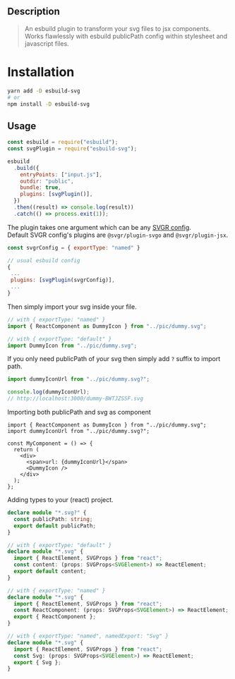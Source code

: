 ## Description

> An esbuild plugin to transform your svg files to jsx components.  
> Works flawlessly with esbuild publicPath config within stylesheet and javascript files.

# Installation

```bash
yarn add -D esbuild-svg
# or
npm install -D esbuild-svg
```

## Usage

```js
const esbuild = require("esbuild");
const svgPlugin = require("esbuild-svg");

esbuild
  .build({
    entryPoints: ["input.js"],
    outdir: "public",
    bundle: true,
    plugins: [svgPlugin()],
  })
  .then((result) => console.log(result))
  .catch(() => process.exit(1));
```

The plugin takes one argument which can be any [SVGR config](https://react-svgr.com/docs/options/).  
Default SVGR config's plugins are `@svgr/plugin-svgo` and `@svgr/plugin-jsx`.

```js
const svgrConfig = { exportType: "named" }

// usual esbuild config
{
 ...
 plugins: [svgPlugin(svgrConfig)],
 ...
}

```

Then simply import your svg inside your file.

```ts
// with { exportType: "named" }
import { ReactComponent as DummyIcon } from "../pic/dummy.svg";
```

```ts
// with { exportType: "default" }
import DummyIcon from "../pic/dummy.svg";
```

If you only need publicPath of your svg then simply add `?` suffix to import path.

```ts
import dummyIconUrl from "../pic/dummy.svg?";

console.log(dummyIconUrl);
// http://localhost:3000/dummy-BWTJZSSF.svg
```

Importing both publicPath and svg as component

```tsx
import { ReactComponent as DummyIcon } from "../pic/dummy.svg";
import dummyIconUrl from "../pic/dummy.svg?";

const MyComponent = () => {
  return (
    <div>
      <span>url: {dummyIconUrl}</span>
      <DummyIcon />
    </div>
  );
};
```

Adding types to your (react) project.

```ts
declare module "*.svg?" {
  const publicPath: string;
  export default publicPath;
}

// with { exportType: "default" }
declare module "*.svg" {
  import { ReactElement, SVGProps } from "react";
  const content: (props: SVGProps<SVGElement>) => ReactElement;
  export default content;
}

// with { exportType: "named" }
declare module "*.svg" {
  import { ReactElement, SVGProps } from "react";
  const ReactComponent: (props: SVGProps<SVGElement>) => ReactElement;
  export { ReactComponent };
}

// with { exportType: "named", namedExport: "Svg" }
declare module "*.svg" {
  import { ReactElement, SVGProps } from "react";
  const Svg: (props: SVGProps<SVGElement>) => ReactElement;
  export { Svg };
}
```
